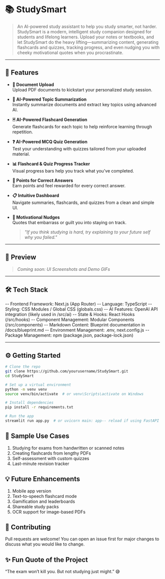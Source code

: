 # 📚 StudySmart

> An AI-powered study assistant to help you study smarter, not harder.
StudySmart is a modern, intelligent study companion designed for students and lifelong learners. Upload your notes or textbooks, and let StudySmart do the heavy lifting—summarizing content, generating flashcards and quizzes, tracking progress, and even nudging you with cheeky motivational quotes when you procrastinate.

---

## 🚀 Features

- **📄 Document Upload**  
  Upload PDF documents to kickstart your personalized study session.

- **🧠 AI-Powered Topic Summarization**  
  Instantly summarize documents and extract key topics using advanced AI.

- **🃏 AI-Powered Flashcard Generation**  
  Generate flashcards for each topic to help reinforce learning through repetition.

- **❓ AI-Powered MCQ Quiz Generation**  
  Test your understanding with quizzes tailored from your uploaded material.

- **📊 Flashcard & Quiz Progress Tracker**  
  Visual progress bars help you track what you've completed.

- **🏅 Points for Correct Answers**  
  Earn points and feel rewarded for every correct answer.

- **📋 Intuitive Dashboard**  
  Navigate summaries, flashcards, and quizzes from a clean and simple UI.

- **💬 Motivational Nudges**  
  Quotes that embarrass or guilt you into staying on track.  
  > *"If you think studying is hard, try explaining to your future self why you failed."*

---

## 📸 Preview

> _Coming soon: UI Screenshots and Demo GIFs_

---

## 🛠️ Tech Stack
-- Frontend Framework: Next.js (App Router)
-- Language: TypeScript
-- Styling: CSS Modules / Global CSS (globals.css)
-- AI Features: OpenAI API integration (likely used in /src/ai)
-- State & Hooks: React Hooks (/src/hooks)
-- Component Management: Modular Components (/src/components)
-- Markdown Content: Blueprint documentation in /docs/blueprint.md
-- Environment Management: .env, next.config.js
-- Package Management: npm (package.json, package-lock.json)

---

## ⚙️ Getting Started

```bash
# Clone the repo
git clone https://github.com/yourusername/StudySmart.git
cd StudySmart

# Set up a virtual environment
python -m venv venv
source venv/bin/activate  # or venv\Scripts\activate on Windows

# Install dependencies
pip install -r requirements.txt

# Run the app
streamlit run app.py  # or uvicorn main: app-- reload if using FastAPI
```
## 🧪 Sample Use Cases
1. Studying for exams from handwritten or scanned notes
2. Creating flashcards from lengthy PDFs
3. Self-assessment with custom quizzes
4. Last-minute revision tracker

## 💡 Future Enhancements
1. Mobile app version
2. Text-to-speech flashcard mode
3. Gamification and leaderboards
4. Shareable study packs
5. OCR support for image-based PDFs

## 🙌 Contributing
Pull requests are welcome! You can open an issue first for major changes to discuss what you would like to change.

## ✨ Fun Quote of the Project
“The exam won’t kill you. But not studying just might.” 😅




